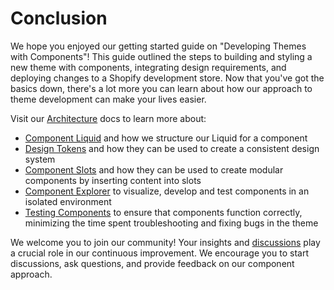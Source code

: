 # Conclusion

We hope you enjoyed our getting started guide on "Developing Themes with Components"! This guide outlined the steps to building and styling a new theme with components, integrating design requirements, and deploying changes to a Shopify development store. Now that you've got the basics down, there's a lot more you can learn about how our approach to theme development can make your lives easier.

Visit our [Architecture](https://github.com/archetype-themes/devkit/tree/main/2.%20Architecture) docs to learn more about:

- [Component Liquid](https://github.com/archetype-themes/devkit/blob/main/2.%20Architecture/Component%20Liquid.md) and how we structure our Liquid for a component
- [Design Tokens](https://github.com/archetype-themes/devkit/blob/main/2.%20Architecture/Design%20Tokens.md) and how they can be used to create a consistent design system
- [Component Slots](https://github.com/archetype-themes/devkit/blob/main/2.%20Architecture/Component%20Slots.md) and how they can be used to create modular components by inserting content into slots
- [Component Explorer](https://github.com/archetype-themes/devkit/blob/main/2.%20Architecture/Component%20Explorer.md) to visualize, develop and test components in an isolated environment
- [Testing Components](https://github.com/archetype-themes/devkit/blob/main/2.%20Architecture/Component%20Tests.md) to ensure that components function correctly, minimizing the time spent troubleshooting and fixing bugs in the theme

We welcome you to join our community! Your insights and [discussions](https://github.com/archetype-themes/devkit/discussions) play a crucial role in our continuous improvement. We encourage you to start discussions, ask questions, and provide feedback on our component approach.
